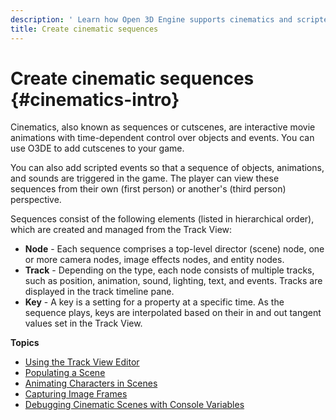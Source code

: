 ```yaml
---
description: ' Learn how Open 3D Engine supports cinematics and scripted event sequences. '
title: Create cinematic sequences
---
```

# Create cinematic sequences {#cinematics-intro}

Cinematics, also known as sequences or cutscenes, are interactive movie animations with time\-dependent control over objects and events\. You can use O3DE to add cutscenes to your game\.

You can also add scripted events so that a sequence of objects, animations, and sounds are triggered in the game\. The player can view these sequences from their own \(first person\) or another's \(third person\) perspective\.

Sequences consist of the following elements \(listed in hierarchical order\), which are created and managed from the Track View:
+ **Node** - Each sequence comprises a top\-level director \(scene\) node, one or more camera nodes, image effects nodes, and entity nodes\.
+ **Track** - Depending on the type, each node consists of multiple tracks, such as position, animation, sound, lighting, text, and events\. Tracks are displayed in the track timeline pane\.
+ **Key** - A key is a setting for a property at a specific time\. As the sequence plays, keys are interpolated based on their in and out tangent values set in the Track View\.

**Topics**
+ [Using the Track View Editor](/docs/user-guide/features/visualization/cinematics/track-view/editor.md)
+ [Populating a Scene](/docs/user-guide/features/visualization/cinematics/populating-a-scene.md)
+ [Animating Characters in Scenes](/docs/user-guide/features/visualization/cinematics/animation-intro.md)
+ [Capturing Image Frames](/docs/user-guide/features/visualization/cinematics/image-capture.md)
+ [Debugging Cinematic Scenes with Console Variables](/docs/user-guide/features/visualization/cinematics/debugging.md)